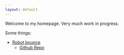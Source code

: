 ```yaml
---
layout: default
---
```

Welcome to my homepage. Very much work in progress.

Some things: 
- [Robot bounce](https://gilben1.github.io/robot-bounce)
  - [Github Repo](https://github.com/gilben1/robot-bounce)